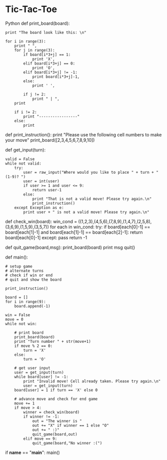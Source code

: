 # Tic-Tac-Toe
Python
def print_board(board):

	print "The board look like this: \n"

	for i in range(3):
		print " ",
		for j in range(3):
			if board[i*3+j] == 1:
				print 'X',
			elif board[i*3+j] == 0:
				print 'O',	
			elif board[i*3+j] != -1:
				print board[i*3+j]-1,
			else:
				print ' ',
			
			if j != 2:
				print " | ",
		print
		
		if i != 2:
			print "-----------------"
		else: 
			print 
			
def print_instruction():
	print "Please use the following cell numbers to make your move"
	print_board([2,3,4,5,6,7,8,9,10])


def get_input(turn):

	valid = False
	while not valid:
		try:
			user = raw_input("Where would you like to place " + turn + " (1-9)? ")
			user = int(user)
			if user >= 1 and user <= 9:
				return user-1
			else:
				print "That is not a valid move! Please try again.\n"
				print_instruction()
		except Exception as e:
			print user + " is not a valid move! Please try again.\n"
		
def check_win(board):
	win_cond = ((1,2,3),(4,5,6),(7,8,9),(1,4,7),(2,5,8),(3,6,9),(1,5,9),(3,5,7))
	for each in win_cond:
		try:
			if board[each[0]-1] == board[each[1]-1] and board[each[1]-1] == board[each[2]-1]:
				return board[each[0]-1]
		except:
			pass
	return -1

def quit_game(board,msg):
	print_board(board)
	print msg
	quit()

def main():
	
	# setup game
	# alternate turns
	# check if win or end
	# quit and show the board
	
	print_instruction()

	board = []
	for i in range(9):
		board.append(-1)

	win = False
	move = 0
	while not win:

		# print board
		print_board(board)
		print "Turn number " + str(move+1)
		if move % 2 == 0:
			turn = 'X'
		else:
			turn = 'O'

		# get user input
		user = get_input(turn)
		while board[user] != -1:
			print "Invalid move! Cell already taken. Please try again.\n"
			user = get_input(turn)
		board[user] = 1 if turn == 'X' else 0

		# advance move and check for end game
		move += 1
		if move > 4:
			winner = check_win(board)
			if winner != -1:
				out = "The winner is " 
				out += "X" if winner == 1 else "O" 
				out += " :)"
				quit_game(board,out)
			elif move == 9:
				quit_game(board,"No winner :(")

if __name__ == "__main__":
	main()
	
